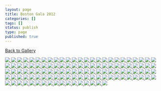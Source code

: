 ```yaml
---
layout: page
title: Boston Gala 2012
categories: []
tags: []
status: publish
type: page
published: true
---
```

<p><a title="Gallery" href="/events/gallery/">Back to Gallery</a></p>
<!-- Darkbox -->
<div class="darkbox">
<a href="http://vietnamvac.isamonkey.org/gallery/boston-2012/dsc_2453.jpg" data-darkbox="boston-2012">
  <img src="http://vietnamvac.isamonkey.org/gallery/boston-2012/thumbs/dsc_2453.jpg" />
</a>
<a href="http://vietnamvac.isamonkey.org/gallery/boston-2012/dsc_2455.jpg" data-darkbox="boston-2012">
  <img src="http://vietnamvac.isamonkey.org/gallery/boston-2012/thumbs/dsc_2455.jpg" />
</a>
<a href="http://vietnamvac.isamonkey.org/gallery/boston-2012/dsc_2457.jpg" data-darkbox="boston-2012">
  <img src="http://vietnamvac.isamonkey.org/gallery/boston-2012/thumbs/dsc_2457.jpg" />
</a>
<a href="http://vietnamvac.isamonkey.org/gallery/boston-2012/dsc_2459.jpg" data-darkbox="boston-2012">
  <img src="http://vietnamvac.isamonkey.org/gallery/boston-2012/thumbs/dsc_2459.jpg" />
</a>
<a href="http://vietnamvac.isamonkey.org/gallery/boston-2012/dsc_2460.jpg" data-darkbox="boston-2012">
  <img src="http://vietnamvac.isamonkey.org/gallery/boston-2012/thumbs/dsc_2460.jpg" />
</a>
<a href="http://vietnamvac.isamonkey.org/gallery/boston-2012/dsc_2462.jpg" data-darkbox="boston-2012">
  <img src="http://vietnamvac.isamonkey.org/gallery/boston-2012/thumbs/dsc_2462.jpg" />
</a>
<a href="http://vietnamvac.isamonkey.org/gallery/boston-2012/dsc_2465.jpg" data-darkbox="boston-2012">
  <img src="http://vietnamvac.isamonkey.org/gallery/boston-2012/thumbs/dsc_2465.jpg" />
</a>
<a href="http://vietnamvac.isamonkey.org/gallery/boston-2012/dsc_2467.jpg" data-darkbox="boston-2012">
  <img src="http://vietnamvac.isamonkey.org/gallery/boston-2012/thumbs/dsc_2467.jpg" />
</a>
<a href="http://vietnamvac.isamonkey.org/gallery/boston-2012/dsc_2470.jpg" data-darkbox="boston-2012">
  <img src="http://vietnamvac.isamonkey.org/gallery/boston-2012/thumbs/dsc_2470.jpg" />
</a>
<a href="http://vietnamvac.isamonkey.org/gallery/boston-2012/dsc_2471.jpg" data-darkbox="boston-2012">
  <img src="http://vietnamvac.isamonkey.org/gallery/boston-2012/thumbs/dsc_2471.jpg" />
</a>
<a href="http://vietnamvac.isamonkey.org/gallery/boston-2012/dsc_2474.jpg" data-darkbox="boston-2012">
  <img src="http://vietnamvac.isamonkey.org/gallery/boston-2012/thumbs/dsc_2474.jpg" />
</a>
<a href="http://vietnamvac.isamonkey.org/gallery/boston-2012/dsc_2477.jpg" data-darkbox="boston-2012">
  <img src="http://vietnamvac.isamonkey.org/gallery/boston-2012/thumbs/dsc_2477.jpg" />
</a>
<a href="http://vietnamvac.isamonkey.org/gallery/boston-2012/dsc_2478.jpg" data-darkbox="boston-2012">
  <img src="http://vietnamvac.isamonkey.org/gallery/boston-2012/thumbs/dsc_2478.jpg" />
</a>
<a href="http://vietnamvac.isamonkey.org/gallery/boston-2012/dsc_2480.jpg" data-darkbox="boston-2012">
  <img src="http://vietnamvac.isamonkey.org/gallery/boston-2012/thumbs/dsc_2480.jpg" />
</a>
<a href="http://vietnamvac.isamonkey.org/gallery/boston-2012/dsc_2482.jpg" data-darkbox="boston-2012">
  <img src="http://vietnamvac.isamonkey.org/gallery/boston-2012/thumbs/dsc_2482.jpg" />
</a>
<a href="http://vietnamvac.isamonkey.org/gallery/boston-2012/dsc_2484.jpg" data-darkbox="boston-2012">
  <img src="http://vietnamvac.isamonkey.org/gallery/boston-2012/thumbs/dsc_2484.jpg" />
</a>
<a href="http://vietnamvac.isamonkey.org/gallery/boston-2012/dsc_2488.jpg" data-darkbox="boston-2012">
  <img src="http://vietnamvac.isamonkey.org/gallery/boston-2012/thumbs/dsc_2488.jpg" />
</a>
<a href="http://vietnamvac.isamonkey.org/gallery/boston-2012/dsc_2491.jpg" data-darkbox="boston-2012">
  <img src="http://vietnamvac.isamonkey.org/gallery/boston-2012/thumbs/dsc_2491.jpg" />
</a>
<a href="http://vietnamvac.isamonkey.org/gallery/boston-2012/dsc_2493.jpg" data-darkbox="boston-2012">
  <img src="http://vietnamvac.isamonkey.org/gallery/boston-2012/thumbs/dsc_2493.jpg" />
</a>
<a href="http://vietnamvac.isamonkey.org/gallery/boston-2012/dsc_2494.jpg" data-darkbox="boston-2012">
  <img src="http://vietnamvac.isamonkey.org/gallery/boston-2012/thumbs/dsc_2494.jpg" />
</a>
<a href="http://vietnamvac.isamonkey.org/gallery/boston-2012/dsc_2496.jpg" data-darkbox="boston-2012">
  <img src="http://vietnamvac.isamonkey.org/gallery/boston-2012/thumbs/dsc_2496.jpg" />
</a>
<a href="http://vietnamvac.isamonkey.org/gallery/boston-2012/dsc_2497.jpg" data-darkbox="boston-2012">
  <img src="http://vietnamvac.isamonkey.org/gallery/boston-2012/thumbs/dsc_2497.jpg" />
</a>
<a href="http://vietnamvac.isamonkey.org/gallery/boston-2012/dsc_2502.jpg" data-darkbox="boston-2012">
  <img src="http://vietnamvac.isamonkey.org/gallery/boston-2012/thumbs/dsc_2502.jpg" />
</a>
<a href="http://vietnamvac.isamonkey.org/gallery/boston-2012/dsc_2505.jpg" data-darkbox="boston-2012">
  <img src="http://vietnamvac.isamonkey.org/gallery/boston-2012/thumbs/dsc_2505.jpg" />
</a>
<a href="http://vietnamvac.isamonkey.org/gallery/boston-2012/dsc_2507.jpg" data-darkbox="boston-2012">
  <img src="http://vietnamvac.isamonkey.org/gallery/boston-2012/thumbs/dsc_2507.jpg" />
</a>
<a href="http://vietnamvac.isamonkey.org/gallery/boston-2012/dsc_2510.jpg" data-darkbox="boston-2012">
  <img src="http://vietnamvac.isamonkey.org/gallery/boston-2012/thumbs/dsc_2510.jpg" />
</a>
<a href="http://vietnamvac.isamonkey.org/gallery/boston-2012/dsc_2514.jpg" data-darkbox="boston-2012">
  <img src="http://vietnamvac.isamonkey.org/gallery/boston-2012/thumbs/dsc_2514.jpg" />
</a>
<a href="http://vietnamvac.isamonkey.org/gallery/boston-2012/dsc_2516.jpg" data-darkbox="boston-2012">
  <img src="http://vietnamvac.isamonkey.org/gallery/boston-2012/thumbs/dsc_2516.jpg" />
</a>
<a href="http://vietnamvac.isamonkey.org/gallery/boston-2012/dsc_2518.jpg" data-darkbox="boston-2012">
  <img src="http://vietnamvac.isamonkey.org/gallery/boston-2012/thumbs/dsc_2518.jpg" />
</a>
<a href="http://vietnamvac.isamonkey.org/gallery/boston-2012/dsc_2521.jpg" data-darkbox="boston-2012">
  <img src="http://vietnamvac.isamonkey.org/gallery/boston-2012/thumbs/dsc_2521.jpg" />
</a>
<a href="http://vietnamvac.isamonkey.org/gallery/boston-2012/dsc_2522.jpg" data-darkbox="boston-2012">
  <img src="http://vietnamvac.isamonkey.org/gallery/boston-2012/thumbs/dsc_2522.jpg" />
</a>
<a href="http://vietnamvac.isamonkey.org/gallery/boston-2012/dsc_2523.jpg" data-darkbox="boston-2012">
  <img src="http://vietnamvac.isamonkey.org/gallery/boston-2012/thumbs/dsc_2523.jpg" />
</a>
<a href="http://vietnamvac.isamonkey.org/gallery/boston-2012/dsc_2527.jpg" data-darkbox="boston-2012">
  <img src="http://vietnamvac.isamonkey.org/gallery/boston-2012/thumbs/dsc_2527.jpg" />
</a>
<a href="http://vietnamvac.isamonkey.org/gallery/boston-2012/dsc_2538.jpg" data-darkbox="boston-2012">
  <img src="http://vietnamvac.isamonkey.org/gallery/boston-2012/thumbs/dsc_2538.jpg" />
</a>
<a href="http://vietnamvac.isamonkey.org/gallery/boston-2012/dsc_2539.jpg" data-darkbox="boston-2012">
  <img src="http://vietnamvac.isamonkey.org/gallery/boston-2012/thumbs/dsc_2539.jpg" />
</a>
<a href="http://vietnamvac.isamonkey.org/gallery/boston-2012/dsc_2540.jpg" data-darkbox="boston-2012">
  <img src="http://vietnamvac.isamonkey.org/gallery/boston-2012/thumbs/dsc_2540.jpg" />
</a>
<a href="http://vietnamvac.isamonkey.org/gallery/boston-2012/dsc_2547.jpg" data-darkbox="boston-2012">
  <img src="http://vietnamvac.isamonkey.org/gallery/boston-2012/thumbs/dsc_2547.jpg" />
</a>
<a href="http://vietnamvac.isamonkey.org/gallery/boston-2012/dsc_2550.jpg" data-darkbox="boston-2012">
  <img src="http://vietnamvac.isamonkey.org/gallery/boston-2012/thumbs/dsc_2550.jpg" />
</a>
<a href="http://vietnamvac.isamonkey.org/gallery/boston-2012/dsc_2552.jpg" data-darkbox="boston-2012">
  <img src="http://vietnamvac.isamonkey.org/gallery/boston-2012/thumbs/dsc_2552.jpg" />
</a>
<a href="http://vietnamvac.isamonkey.org/gallery/boston-2012/dsc_2555.jpg" data-darkbox="boston-2012">
  <img src="http://vietnamvac.isamonkey.org/gallery/boston-2012/thumbs/dsc_2555.jpg" />
</a>
<a href="http://vietnamvac.isamonkey.org/gallery/boston-2012/dsc_2557.jpg" data-darkbox="boston-2012">
  <img src="http://vietnamvac.isamonkey.org/gallery/boston-2012/thumbs/dsc_2557.jpg" />
</a>
<a href="http://vietnamvac.isamonkey.org/gallery/boston-2012/dsc_2567.jpg" data-darkbox="boston-2012">
  <img src="http://vietnamvac.isamonkey.org/gallery/boston-2012/thumbs/dsc_2567.jpg" />
</a>
<a href="http://vietnamvac.isamonkey.org/gallery/boston-2012/dsc_2568.jpg" data-darkbox="boston-2012">
  <img src="http://vietnamvac.isamonkey.org/gallery/boston-2012/thumbs/dsc_2568.jpg" />
</a>
<a href="http://vietnamvac.isamonkey.org/gallery/boston-2012/dsc_2569.jpg" data-darkbox="boston-2012">
  <img src="http://vietnamvac.isamonkey.org/gallery/boston-2012/thumbs/dsc_2569.jpg" />
</a>
<a href="http://vietnamvac.isamonkey.org/gallery/boston-2012/dsc_2573.jpg" data-darkbox="boston-2012">
  <img src="http://vietnamvac.isamonkey.org/gallery/boston-2012/thumbs/dsc_2573.jpg" />
</a>
<a href="http://vietnamvac.isamonkey.org/gallery/boston-2012/dsc_2578.jpg" data-darkbox="boston-2012">
  <img src="http://vietnamvac.isamonkey.org/gallery/boston-2012/thumbs/dsc_2578.jpg" />
</a>
<a href="http://vietnamvac.isamonkey.org/gallery/boston-2012/dsc_2580.jpg" data-darkbox="boston-2012">
  <img src="http://vietnamvac.isamonkey.org/gallery/boston-2012/thumbs/dsc_2580.jpg" />
</a>
<a href="http://vietnamvac.isamonkey.org/gallery/boston-2012/dsc_2583.jpg" data-darkbox="boston-2012">
  <img src="http://vietnamvac.isamonkey.org/gallery/boston-2012/thumbs/dsc_2583.jpg" />
</a>
<a href="http://vietnamvac.isamonkey.org/gallery/boston-2012/dsc_2585.jpg" data-darkbox="boston-2012">
  <img src="http://vietnamvac.isamonkey.org/gallery/boston-2012/thumbs/dsc_2585.jpg" />
</a>
<a href="http://vietnamvac.isamonkey.org/gallery/boston-2012/dsc_2593.jpg" data-darkbox="boston-2012">
  <img src="http://vietnamvac.isamonkey.org/gallery/boston-2012/thumbs/dsc_2593.jpg" />
</a>
<a href="http://vietnamvac.isamonkey.org/gallery/boston-2012/dsc_2594.jpg" data-darkbox="boston-2012">
  <img src="http://vietnamvac.isamonkey.org/gallery/boston-2012/thumbs/dsc_2594.jpg" />
</a>
<a href="http://vietnamvac.isamonkey.org/gallery/boston-2012/dsc_2596.jpg" data-darkbox="boston-2012">
  <img src="http://vietnamvac.isamonkey.org/gallery/boston-2012/thumbs/dsc_2596.jpg" />
</a>
<a href="http://vietnamvac.isamonkey.org/gallery/boston-2012/dsc_2597.jpg" data-darkbox="boston-2012">
  <img src="http://vietnamvac.isamonkey.org/gallery/boston-2012/thumbs/dsc_2597.jpg" />
</a>
<a href="http://vietnamvac.isamonkey.org/gallery/boston-2012/dsc_2598.jpg" data-darkbox="boston-2012">
  <img src="http://vietnamvac.isamonkey.org/gallery/boston-2012/thumbs/dsc_2598.jpg" />
</a>
<a href="http://vietnamvac.isamonkey.org/gallery/boston-2012/dsc_2599.jpg" data-darkbox="boston-2012">
  <img src="http://vietnamvac.isamonkey.org/gallery/boston-2012/thumbs/dsc_2599.jpg" />
</a>
<a href="http://vietnamvac.isamonkey.org/gallery/boston-2012/dsc_2600.jpg" data-darkbox="boston-2012">
  <img src="http://vietnamvac.isamonkey.org/gallery/boston-2012/thumbs/dsc_2600.jpg" />
</a>
<a href="http://vietnamvac.isamonkey.org/gallery/boston-2012/dsc_2601.jpg" data-darkbox="boston-2012">
  <img src="http://vietnamvac.isamonkey.org/gallery/boston-2012/thumbs/dsc_2601.jpg" />
</a>
<a href="http://vietnamvac.isamonkey.org/gallery/boston-2012/dsc_2602.jpg" data-darkbox="boston-2012">
  <img src="http://vietnamvac.isamonkey.org/gallery/boston-2012/thumbs/dsc_2602.jpg" />
</a>
<a href="http://vietnamvac.isamonkey.org/gallery/boston-2012/dsc_2605.jpg" data-darkbox="boston-2012">
  <img src="http://vietnamvac.isamonkey.org/gallery/boston-2012/thumbs/dsc_2605.jpg" />
</a>
<a href="http://vietnamvac.isamonkey.org/gallery/boston-2012/dsc_2606.jpg" data-darkbox="boston-2012">
  <img src="http://vietnamvac.isamonkey.org/gallery/boston-2012/thumbs/dsc_2606.jpg" />
</a>
<a href="http://vietnamvac.isamonkey.org/gallery/boston-2012/dsc_2607.jpg" data-darkbox="boston-2012">
  <img src="http://vietnamvac.isamonkey.org/gallery/boston-2012/thumbs/dsc_2607.jpg" />
</a>
<a href="http://vietnamvac.isamonkey.org/gallery/boston-2012/dsc_2608.jpg" data-darkbox="boston-2012">
  <img src="http://vietnamvac.isamonkey.org/gallery/boston-2012/thumbs/dsc_2608.jpg" />
</a>
<a href="http://vietnamvac.isamonkey.org/gallery/boston-2012/dsc_2612.jpg" data-darkbox="boston-2012">
  <img src="http://vietnamvac.isamonkey.org/gallery/boston-2012/thumbs/dsc_2612.jpg" />
</a>
<a href="http://vietnamvac.isamonkey.org/gallery/boston-2012/dsc_2614.jpg" data-darkbox="boston-2012">
  <img src="http://vietnamvac.isamonkey.org/gallery/boston-2012/thumbs/dsc_2614.jpg" />
</a>
<a href="http://vietnamvac.isamonkey.org/gallery/boston-2012/dsc_2618.jpg" data-darkbox="boston-2012">
  <img src="http://vietnamvac.isamonkey.org/gallery/boston-2012/thumbs/dsc_2618.jpg" />
</a>
<a href="http://vietnamvac.isamonkey.org/gallery/boston-2012/dsc_2619.jpg" data-darkbox="boston-2012">
  <img src="http://vietnamvac.isamonkey.org/gallery/boston-2012/thumbs/dsc_2619.jpg" />
</a>
<a href="http://vietnamvac.isamonkey.org/gallery/boston-2012/dsc_2620.jpg" data-darkbox="boston-2012">
  <img src="http://vietnamvac.isamonkey.org/gallery/boston-2012/thumbs/dsc_2620.jpg" />
</a>
<a href="http://vietnamvac.isamonkey.org/gallery/boston-2012/dsc_2626.jpg" data-darkbox="boston-2012">
  <img src="http://vietnamvac.isamonkey.org/gallery/boston-2012/thumbs/dsc_2626.jpg" />
</a>
<a href="http://vietnamvac.isamonkey.org/gallery/boston-2012/dsc_2628.jpg" data-darkbox="boston-2012">
  <img src="http://vietnamvac.isamonkey.org/gallery/boston-2012/thumbs/dsc_2628.jpg" />
</a>
<a href="http://vietnamvac.isamonkey.org/gallery/boston-2012/dsc_2630.jpg" data-darkbox="boston-2012">
  <img src="http://vietnamvac.isamonkey.org/gallery/boston-2012/thumbs/dsc_2630.jpg" />
</a>
<a href="http://vietnamvac.isamonkey.org/gallery/boston-2012/dsc_2654.jpg" data-darkbox="boston-2012">
  <img src="http://vietnamvac.isamonkey.org/gallery/boston-2012/thumbs/dsc_2654.jpg" />
</a>
<a href="http://vietnamvac.isamonkey.org/gallery/boston-2012/dsc_2655bw.jpg" data-darkbox="boston-2012">
  <img src="http://vietnamvac.isamonkey.org/gallery/boston-2012/thumbs/dsc_2655bw.jpg" />
</a>
<a href="http://vietnamvac.isamonkey.org/gallery/boston-2012/dsc_2657bw.jpg" data-darkbox="boston-2012">
  <img src="http://vietnamvac.isamonkey.org/gallery/boston-2012/thumbs/dsc_2657bw.jpg" />
</a>
<a href="http://vietnamvac.isamonkey.org/gallery/boston-2012/dsc_2659.jpg" data-darkbox="boston-2012">
  <img src="http://vietnamvac.isamonkey.org/gallery/boston-2012/thumbs/dsc_2659.jpg" />
</a>
<a href="http://vietnamvac.isamonkey.org/gallery/boston-2012/dsc_2662.jpg" data-darkbox="boston-2012">
  <img src="http://vietnamvac.isamonkey.org/gallery/boston-2012/thumbs/dsc_2662.jpg" />
</a>
<a href="http://vietnamvac.isamonkey.org/gallery/boston-2012/dsc_2664.jpg" data-darkbox="boston-2012">
  <img src="http://vietnamvac.isamonkey.org/gallery/boston-2012/thumbs/dsc_2664.jpg" />
</a>
<a href="http://vietnamvac.isamonkey.org/gallery/boston-2012/dsc_2666.jpg" data-darkbox="boston-2012">
  <img src="http://vietnamvac.isamonkey.org/gallery/boston-2012/thumbs/dsc_2666.jpg" />
</a>
<a href="http://vietnamvac.isamonkey.org/gallery/boston-2012/dsc_2669.jpg" data-darkbox="boston-2012">
  <img src="http://vietnamvac.isamonkey.org/gallery/boston-2012/thumbs/dsc_2669.jpg" />
</a>
<a href="http://vietnamvac.isamonkey.org/gallery/boston-2012/dsc_2672.jpg" data-darkbox="boston-2012">
  <img src="http://vietnamvac.isamonkey.org/gallery/boston-2012/thumbs/dsc_2672.jpg" />
</a>
<a href="http://vietnamvac.isamonkey.org/gallery/boston-2012/dsc_2674.jpg" data-darkbox="boston-2012">
  <img src="http://vietnamvac.isamonkey.org/gallery/boston-2012/thumbs/dsc_2674.jpg" />
</a>
<a href="http://vietnamvac.isamonkey.org/gallery/boston-2012/dsc_2679.jpg" data-darkbox="boston-2012">
  <img src="http://vietnamvac.isamonkey.org/gallery/boston-2012/thumbs/dsc_2679.jpg" />
</a>
<a href="http://vietnamvac.isamonkey.org/gallery/boston-2012/dsc_2683.jpg" data-darkbox="boston-2012">
  <img src="http://vietnamvac.isamonkey.org/gallery/boston-2012/thumbs/dsc_2683.jpg" />
</a>
<a href="http://vietnamvac.isamonkey.org/gallery/boston-2012/dsc_2690bw.jpg" data-darkbox="boston-2012">
  <img src="http://vietnamvac.isamonkey.org/gallery/boston-2012/thumbs/dsc_2690bw.jpg" />
</a>
<a href="http://vietnamvac.isamonkey.org/gallery/boston-2012/dsc_2696bw.jpg" data-darkbox="boston-2012">
  <img src="http://vietnamvac.isamonkey.org/gallery/boston-2012/thumbs/dsc_2696bw.jpg" />
</a>
<a href="http://vietnamvac.isamonkey.org/gallery/boston-2012/dsc_2702.jpg" data-darkbox="boston-2012">
  <img src="http://vietnamvac.isamonkey.org/gallery/boston-2012/thumbs/dsc_2702.jpg" />
</a>
<a href="http://vietnamvac.isamonkey.org/gallery/boston-2012/dsc_2704.jpg" data-darkbox="boston-2012">
  <img src="http://vietnamvac.isamonkey.org/gallery/boston-2012/thumbs/dsc_2704.jpg" />
</a>
<a href="http://vietnamvac.isamonkey.org/gallery/boston-2012/dsc_2705.jpg" data-darkbox="boston-2012">
  <img src="http://vietnamvac.isamonkey.org/gallery/boston-2012/thumbs/dsc_2705.jpg" />
</a>
<a href="http://vietnamvac.isamonkey.org/gallery/boston-2012/dsc_2711.jpg" data-darkbox="boston-2012">
  <img src="http://vietnamvac.isamonkey.org/gallery/boston-2012/thumbs/dsc_2711.jpg" />
</a>
<a href="http://vietnamvac.isamonkey.org/gallery/boston-2012/dsc_2800.jpg" data-darkbox="boston-2012">
  <img src="http://vietnamvac.isamonkey.org/gallery/boston-2012/thumbs/dsc_2800.jpg" />
</a>
<a href="http://vietnamvac.isamonkey.org/gallery/boston-2012/dsc_2830.jpg" data-darkbox="boston-2012">
  <img src="http://vietnamvac.isamonkey.org/gallery/boston-2012/thumbs/dsc_2830.jpg" />
</a>
<a href="http://vietnamvac.isamonkey.org/gallery/boston-2012/dsc_2835.jpg" data-darkbox="boston-2012">
  <img src="http://vietnamvac.isamonkey.org/gallery/boston-2012/thumbs/dsc_2835.jpg" />
</a>
<a href="http://vietnamvac.isamonkey.org/gallery/boston-2012/dsc_2836.jpg" data-darkbox="boston-2012">
  <img src="http://vietnamvac.isamonkey.org/gallery/boston-2012/thumbs/dsc_2836.jpg" />
</a>
<a href="http://vietnamvac.isamonkey.org/gallery/boston-2012/dsc_2837.jpg" data-darkbox="boston-2012">
  <img src="http://vietnamvac.isamonkey.org/gallery/boston-2012/thumbs/dsc_2837.jpg" />
</a>
<a href="http://vietnamvac.isamonkey.org/gallery/boston-2012/dsc_2838.jpg" data-darkbox="boston-2012">
  <img src="http://vietnamvac.isamonkey.org/gallery/boston-2012/thumbs/dsc_2838.jpg" />
</a>
<a href="http://vietnamvac.isamonkey.org/gallery/boston-2012/dsc_2839.jpg" data-darkbox="boston-2012">
  <img src="http://vietnamvac.isamonkey.org/gallery/boston-2012/thumbs/dsc_2839.jpg" />
</a>
<a href="http://vietnamvac.isamonkey.org/gallery/boston-2012/dsc_2841.jpg" data-darkbox="boston-2012">
  <img src="http://vietnamvac.isamonkey.org/gallery/boston-2012/thumbs/dsc_2841.jpg" />
</a>
<a href="http://vietnamvac.isamonkey.org/gallery/boston-2012/dsc_2842.jpg" data-darkbox="boston-2012">
  <img src="http://vietnamvac.isamonkey.org/gallery/boston-2012/thumbs/dsc_2842.jpg" />
</a>
<a href="http://vietnamvac.isamonkey.org/gallery/boston-2012/dsc_2846.jpg" data-darkbox="boston-2012">
  <img src="http://vietnamvac.isamonkey.org/gallery/boston-2012/thumbs/dsc_2846.jpg" />
</a>
<a href="http://vietnamvac.isamonkey.org/gallery/boston-2012/dsc_2848.jpg" data-darkbox="boston-2012">
  <img src="http://vietnamvac.isamonkey.org/gallery/boston-2012/thumbs/dsc_2848.jpg" />
</a>
<a href="http://vietnamvac.isamonkey.org/gallery/boston-2012/dsc_2849.jpg" data-darkbox="boston-2012">
  <img src="http://vietnamvac.isamonkey.org/gallery/boston-2012/thumbs/dsc_2849.jpg" />
</a>
<a href="http://vietnamvac.isamonkey.org/gallery/boston-2012/dsc_2853.jpg" data-darkbox="boston-2012">
  <img src="http://vietnamvac.isamonkey.org/gallery/boston-2012/thumbs/dsc_2853.jpg" />
</a>
<a href="http://vietnamvac.isamonkey.org/gallery/boston-2012/dsc_2855.jpg" data-darkbox="boston-2012">
  <img src="http://vietnamvac.isamonkey.org/gallery/boston-2012/thumbs/dsc_2855.jpg" />
</a>
<a href="http://vietnamvac.isamonkey.org/gallery/boston-2012/dsc_2858.jpg" data-darkbox="boston-2012">
  <img src="http://vietnamvac.isamonkey.org/gallery/boston-2012/thumbs/dsc_2858.jpg" />
</a>
<a href="http://vietnamvac.isamonkey.org/gallery/boston-2012/dsc_2859.jpg" data-darkbox="boston-2012">
  <img src="http://vietnamvac.isamonkey.org/gallery/boston-2012/thumbs/dsc_2859.jpg" />
</a>
<a href="http://vietnamvac.isamonkey.org/gallery/boston-2012/p1000011.jpg" data-darkbox="boston-2012">
  <img src="http://vietnamvac.isamonkey.org/gallery/boston-2012/thumbs/p1000011.jpg" />
</a>
<a href="http://vietnamvac.isamonkey.org/gallery/boston-2012/p1000018.jpg" data-darkbox="boston-2012">
  <img src="http://vietnamvac.isamonkey.org/gallery/boston-2012/thumbs/p1000018.jpg" />
</a>
<a href="http://vietnamvac.isamonkey.org/gallery/boston-2012/p1000021.jpg" data-darkbox="boston-2012">
  <img src="http://vietnamvac.isamonkey.org/gallery/boston-2012/thumbs/p1000021.jpg" />
</a>
<a href="http://vietnamvac.isamonkey.org/gallery/boston-2012/p1000022.jpg" data-darkbox="boston-2012">
  <img src="http://vietnamvac.isamonkey.org/gallery/boston-2012/thumbs/p1000022.jpg" />
</a>
<a href="http://vietnamvac.isamonkey.org/gallery/boston-2012/p1000033.jpg" data-darkbox="boston-2012">
  <img src="http://vietnamvac.isamonkey.org/gallery/boston-2012/thumbs/p1000033.jpg" />
</a>
<a href="http://vietnamvac.isamonkey.org/gallery/boston-2012/p1000036.jpg" data-darkbox="boston-2012">
  <img src="http://vietnamvac.isamonkey.org/gallery/boston-2012/thumbs/p1000036.jpg" />
</a>
<a href="http://vietnamvac.isamonkey.org/gallery/boston-2012/p1000039.jpg" data-darkbox="boston-2012">
  <img src="http://vietnamvac.isamonkey.org/gallery/boston-2012/thumbs/p1000039.jpg" />
</a>
<a href="http://vietnamvac.isamonkey.org/gallery/boston-2012/p1000049.jpg" data-darkbox="boston-2012">
  <img src="http://vietnamvac.isamonkey.org/gallery/boston-2012/thumbs/p1000049.jpg" />
</a>
<a href="http://vietnamvac.isamonkey.org/gallery/boston-2012/p1000053.jpg" data-darkbox="boston-2012">
  <img src="http://vietnamvac.isamonkey.org/gallery/boston-2012/thumbs/p1000053.jpg" />
</a>
<a href="http://vietnamvac.isamonkey.org/gallery/boston-2012/p1000065.jpg" data-darkbox="boston-2012">
  <img src="http://vietnamvac.isamonkey.org/gallery/boston-2012/thumbs/p1000065.jpg" />
</a>
<a href="http://vietnamvac.isamonkey.org/gallery/boston-2012/p1000071.jpg" data-darkbox="boston-2012">
  <img src="http://vietnamvac.isamonkey.org/gallery/boston-2012/thumbs/p1000071.jpg" />
</a>
<a href="http://vietnamvac.isamonkey.org/gallery/boston-2012/p1000072.jpg" data-darkbox="boston-2012">
  <img src="http://vietnamvac.isamonkey.org/gallery/boston-2012/thumbs/p1000072.jpg" />
</a>
<a href="http://vietnamvac.isamonkey.org/gallery/boston-2012/p1000101.jpg" data-darkbox="boston-2012">
  <img src="http://vietnamvac.isamonkey.org/gallery/boston-2012/thumbs/p1000101.jpg" />
</a>

</div>
<!-- End darkbox -->